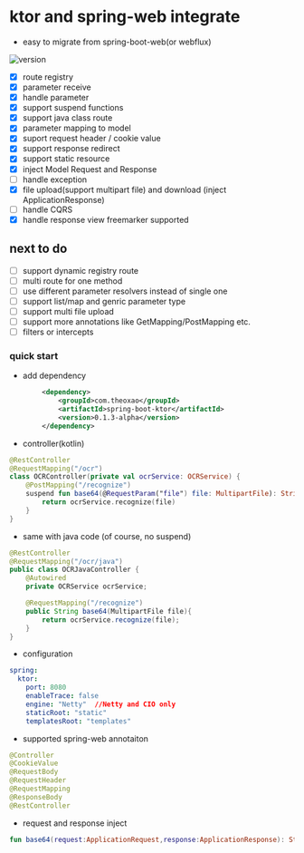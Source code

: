 # ktor and spring-web integrate

* easy to migrate from spring-boot-web(or webflux)

![version](https://img.shields.io/jitpack/v/github/theoxao/spring-boot-ktor.svg?label=jitpack&style=flat-square)

* [x] route registry  
* [x] parameter receive
* [x] handle parameter  
* [x] support suspend functions  
* [x] support java class route
* [x] parameter mapping to model  
* [x] suport request header / cookie value
* [x] support response redirect  
* [x] support static resource  
* [x] inject Model Request and Response
* [ ] handle exception  
* [x] file upload(support multipart file) and download (inject ApplicationResponse)
* [ ] handle CQRS  
* [x] handle response view   freemarker supported

## next to do

* [ ] support dynamic registry route
* [ ] multi route for one method
* [ ] use different parameter resolvers instead of single one
* [ ] support list/map and genric parameter type
* [ ] support multi file upload
* [ ] support more annotations like GetMapping/PostMapping etc.
* [ ] filters or intercepts

### quick start

* add dependency

```xml
        <dependency>
            <groupId>com.theoxao</groupId>
            <artifactId>spring-boot-ktor</artifactId>
            <version>0.1.3-alpha</version>
        </dependency>
```

* controller(kotlin)
  
```kotlin
@RestController
@RequestMapping("/ocr")
class OCRController(private val ocrService: OCRService) {
    @PostMapping("/recognize")
    suspend fun base64(@RequestParam("file") file: MultipartFile): String {
        return ocrService.recognize(file)
    }
}
```

* same with java code (of course, no suspend)
  
```java
@RestController
@RequestMapping("/ocr/java")
public class OCRJavaController {
    @Autowired
    private OCRService ocrService;

    @RequestMapping("/recognize")
    public String base64(MultipartFile file){
        return ocrService.recognize(file);
    }
}
```

* configuration
  
```yaml
spring:
  ktor:
    port: 8080
    enableTrace: false
    engine: "Netty"  //Netty and CIO only
    staticRoot: "static"
    templatesRoot: "templates"
```

* supported spring-web annotaiton
  
```java
@Controller
@CookieValue
@RequestBody
@RequestHeader
@RequestMapping
@ResponseBody
@RestController
```

* request and response inject 
  
```kotlin
fun base64(request:ApplicationRequest,response:ApplicationResponse): String ...
```
